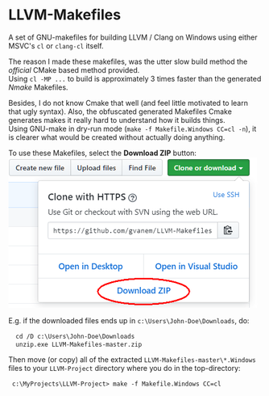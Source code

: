 # LLVM-Makefiles

A set of GNU-makefiles for building LLVM / Clang on Windows using either
MSVC's `cl` or `clang-cl` itself.

The reason I made these makefiles, was the utter slow build method the
*official* CMake based method provided. <br>
Using `cl -MP ...` to build is approximately 3 times faster than the
generated *Nmake* Makefiles.

Besides, I do not know Cmake that well (and feel little motivated to learn
that ugly syntax). Also, the obfuscated generated Makefiles Cmake generates
makes it really hard to understand how it builds things. <br>
Using GNU-make in dry-run mode (`make -f Makefile.Windows CC=cl -n`), it is clearer
what would be created without actually doing anything.

To use these Makefiles, select the **Download ZIP** button:
[![screenshot](LLVM-Makefiles_download.png?raw=true)](LLVM-Makefiles_download.png?raw=true)

E.g. if the downloaded files ends up in `c:\Users\John-Doe\Downloads`, do:
```
  cd /D c:\Users\John-Doe\Downloads
  unzip.exe LLVM-Makefiles-master.zip
```

Then move (or copy) all of the extracted `LLVM-Makefiles-master\*.Windows` files
to your `LLVM-Project` directory where you do in the top-directory:
```
 c:\MyProjects\LLVM-Project> make -f Makefile.Windows CC=cl
```

